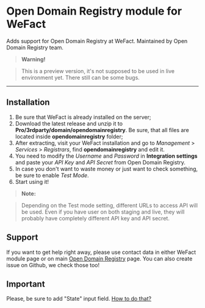 Open Domain Registry module for WeFact
======================================

Adds support for Open Domain Registry at WeFact.
Maintained by Open Domain Registry team.

> **Warning!**

> This is a preview version, it's not supposed to be used in live environment yet. There still can be some bugs.

----------

Installation
------------

 1. Be sure that WeFact is already installed on the server;
 2. Download the latest release and unzip it to **Pro/3rdparty/domain/opendomainregistry**. Be sure, that all files are located inside **opendomainregistry** folder;
 3. After extracting, visit your WeFact installation and go to *Management* > *Services* > *Registrars*, find **opendomainregistry** and edit it.
 4. You need to modify the *Username* and *Password* in **Integration settings** and paste your *API Key* and *API Secret* from Open Domain Registry.
 5. In case you don't want to waste money or just want to check something, be sure to enable *Test Mode*.
 6. Start using it!

> **Note:**

> Depending on the Test mode setting, different URLs to access API will be used. Even if you have user on both staging and live, they will probably have completely different API key and API secret.

Support
-------

If you want to get help right away, please use contact data in either WeFact module page or on main [Open Domain Registry](http://www.opendomainregistry.net/) page.
You can also create issue on Github, we check those too!

Important
---------

Please, be sure to add "State" input field. [How to do that?](https://github.com/opendomainregistry/wefact_module/wiki/How-to-add-"State"%3F)
